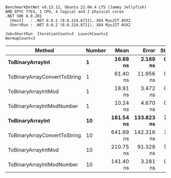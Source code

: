 ```

BenchmarkDotNet v0.13.12, Ubuntu 22.04.4 LTS (Jammy Jellyfish)
AMD EPYC 7763, 1 CPU, 4 logical and 2 physical cores
.NET SDK 8.0.201
  [Host]   : .NET 8.0.2 (8.0.224.6711), X64 RyuJIT AVX2
  ShortRun : .NET 8.0.2 (8.0.224.6711), X64 RyuJIT AVX2

Job=ShortRun  IterationCount=3  LaunchCount=1  
WarmupCount=3  

```
| Method                       | Number | Mean      | Error      | StdDev   | Min       | Max       | Gen0   | Allocated |
|----------------------------- |------- |----------:|-----------:|---------:|----------:|----------:|-------:|----------:|
| **ToBinaryArrayInt**             | **1**      |  **16.88 ns** |   **2.189 ns** | **0.120 ns** |  **16.76 ns** |  **17.00 ns** | **0.0004** |      **32 B** |
| ToBinaryArrayConvertToString | 1      |  61.40 ns |  11.956 ns | 0.655 ns |  60.88 ns |  62.13 ns | 0.0011 |      96 B |
| ToBinaryArrayIntMod          | 1      |  18.91 ns |   3.472 ns | 0.190 ns |  18.78 ns |  19.13 ns | 0.0004 |      32 B |
| ToBinaryArrayIntModNumber    | 1      |  10.24 ns |   4.670 ns | 0.256 ns |  10.08 ns |  10.53 ns | 0.0004 |      32 B |
| **ToBinaryArrayInt**             | **10**     | **181.54 ns** | **133.823 ns** | **7.335 ns** | **175.28 ns** | **189.61 ns** | **0.0038** |     **320 B** |
| ToBinaryArrayConvertToString | 10     | 641.89 ns | 142.316 ns | 7.801 ns | 633.35 ns | 648.65 ns | 0.0114 |    1024 B |
| ToBinaryArrayIntMod          | 10     | 210.75 ns |  91.328 ns | 5.006 ns | 206.35 ns | 216.20 ns | 0.0038 |     320 B |
| ToBinaryArrayIntModNumber    | 10     | 141.40 ns |   3.281 ns | 0.180 ns | 141.23 ns | 141.59 ns | 0.0038 |     320 B |

